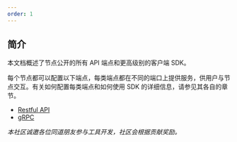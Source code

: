 ```yaml
---
order: 1
---
```

## 简介

本文档概述了节点公开的所有 API 端点和更高级别的客户端 SDK。


每个节点都可以配置以下端点，每类端点都在不同的端口上提供服务，供用户与节点交互。有关如何配置每类端点和如何使用 SDK 的详细信息，请参见其各自的章节。

- [Restful API](./grpc-rest.md)
- [gRPC](./grpc-client.md)


*本社区诚邀各位同道朋友参与工具开发，社区会根据贡献奖励。*

